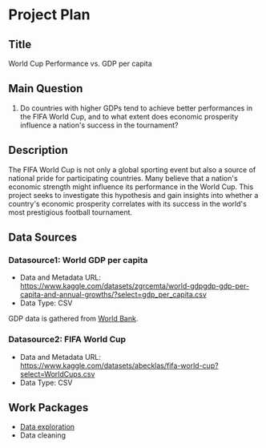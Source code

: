 # Project Plan

## Title

World Cup Performance vs. GDP per capita

## Main Question

1. Do countries with higher GDPs tend to achieve better performances in the FIFA World Cup, and to what extent does economic prosperity influence a nation's success in the tournament?

## Description

The FIFA World Cup is not only a global sporting event but also a source of national pride for participating countries. Many believe that a nation's economic strength might influence its performance in the World Cup. This project seeks to investigate this hypothesis and gain insights into whether a country's economic prosperity correlates with its success in the world's most prestigious football tournament. 

## Data Sources

### Datasource1: World GDP per capita

- Data and Metadata URL: https://www.kaggle.com/datasets/zgrcemta/world-gdpgdp-gdp-per-capita-and-annual-growths/?select=gdp_per_capita.csv
- Data Type: CSV

GDP data is gathered from [World Bank](https://data.worldbank.org/).

### Datasource2: FIFA World Cup

- Data and Metadata URL: https://www.kaggle.com/datasets/abecklas/fifa-world-cup?select=WorldCups.csv
- Data Type: CSV

## Work Packages

- [Data exploration](https://github.com/karimelbarbary16/data-science-project/issues/1)
- Data cleaning
